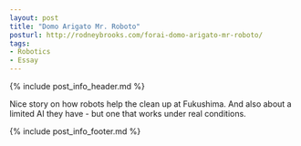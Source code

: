 ```yaml
---
layout: post
title: "Domo Arigato Mr. Roboto"
posturl: http://rodneybrooks.com/forai-domo-arigato-mr-roboto/
tags:
- Robotics
- Essay
---
```


{% include post_info_header.md %}

Nice story on how robots help the clean up at Fukushima. And also about a limited AI they have - but one that works under real conditions. 

<!--more-->
{% include post_info_footer.md %}
